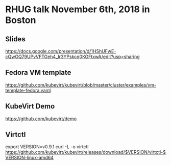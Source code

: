 # RHUG talk November 6th, 2018 in Boston

## Slides
https://docs.google.com/presentation/d/1HShUFwE-cQwOQ79UPvVFTGeh4_Ir3YPskcq0KGFtxwA/edit?usp=sharing

## Fedora VM template
https://github.com/kubevirt/kubevirt/blob/master/cluster/examples/vm-template-fedora.yaml

## KubeVirt Demo
https://github.com/kubevirt/demo

## Virtctl
export VERSION=v0.9.1
curl -L -o virtctl https://github.com/kubevirt/kubevirt/releases/download/$VERSION/virtctl-$VERSION-linux-amd64
